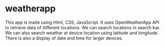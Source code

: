 # weatherapp
This app is made using Html, CSS, JavaScript.
It uses OpenWeatherApp API to retrieve data of different locations.
We can search locations in search bar.
We can also search weather at device location using latitude and longitude.
There is also a display of date and time for larger devices.
